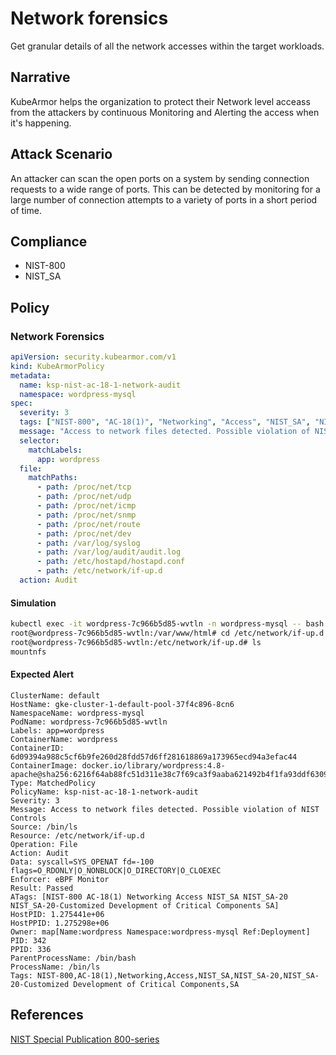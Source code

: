 # Network forensics
Get granular details of all the network accesses within the target workloads.

## Narrative
KubeArmor helps the organization to protect their Network level acceass from the attackers by  continuous Monitoring and Alerting the access when it's happening.

## Attack Scenario
An attacker can scan the open ports on a system by sending connection requests to a wide range of ports. This can be detected by monitoring for a large number of connection attempts to a variety of ports in a short period of time.

## Compliance
- NIST-800
- NIST_SA

## Policy
### Network Forensics
```yaml
apiVersion: security.kubearmor.com/v1
kind: KubeArmorPolicy
metadata:
  name: ksp-nist-ac-18-1-network-audit
  namespace: wordpress-mysql
spec:
  severity: 3
  tags: ["NIST-800", "AC-18(1)", "Networking", "Access", "NIST_SA", "NIST_SA-20", "NIST_SA-20-Customized Development of Critical Components", "SA"]
  message: "Access to network files detected. Possible violation of NIST Controls"
  selector:
    matchLabels:
      app: wordpress
  file:
    matchPaths:
      - path: /proc/net/tcp
      - path: /proc/net/udp
      - path: /proc/net/icmp
      - path: /proc/net/snmp
      - path: /proc/net/route
      - path: /proc/net/dev
      - path: /var/log/syslog
      - path: /var/log/audit/audit.log
      - path: /etc/hostapd/hostapd.conf
      - path: /etc/network/if-up.d
  action: Audit
```
#### Simulation
```sh
kubectl exec -it wordpress-7c966b5d85-wvtln -n wordpress-mysql -- bash
root@wordpress-7c966b5d85-wvtln:/var/www/html# cd /etc/network/if-up.d
root@wordpress-7c966b5d85-wvtln:/etc/network/if-up.d# ls
mountnfs
```

#### Expected Alert
```
ClusterName: default
HostName: gke-cluster-1-default-pool-37f4c896-8cn6
NamespaceName: wordpress-mysql
PodName: wordpress-7c966b5d85-wvtln
Labels: app=wordpress
ContainerName: wordpress
ContainerID: 6d09394a988c5cf6b9fe260d28fdd57d6ff281618869a173965ecd94a3efac44
ContainerImage: docker.io/library/wordpress:4.8-apache@sha256:6216f64ab88fc51d311e38c7f69ca3f9aaba621492b4f1fa93ddf63093768845
Type: MatchedPolicy
PolicyName: ksp-nist-ac-18-1-network-audit
Severity: 3
Message: Access to network files detected. Possible violation of NIST Controls
Source: /bin/ls
Resource: /etc/network/if-up.d
Operation: File
Action: Audit
Data: syscall=SYS_OPENAT fd=-100 flags=O_RDONLY|O_NONBLOCK|O_DIRECTORY|O_CLOEXEC
Enforcer: eBPF Monitor
Result: Passed
ATags: [NIST-800 AC-18(1) Networking Access NIST_SA NIST_SA-20 NIST_SA-20-Customized Development of Critical Components SA]
HostPID: 1.275441e+06
HostPPID: 1.275298e+06
Owner: map[Name:wordpress Namespace:wordpress-mysql Ref:Deployment]
PID: 342
PPID: 336
ParentProcessName: /bin/bash
ProcessName: /bin/ls
Tags: NIST-800,AC-18(1),Networking,Access,NIST_SA,NIST_SA-20,NIST_SA-20-Customized Development of Critical Components,SA
```

## References
[NIST Special Publication 800-series](https://www.nist.gov/itl/publications-0/nist-special-publication-800-series-general-information)<br />



